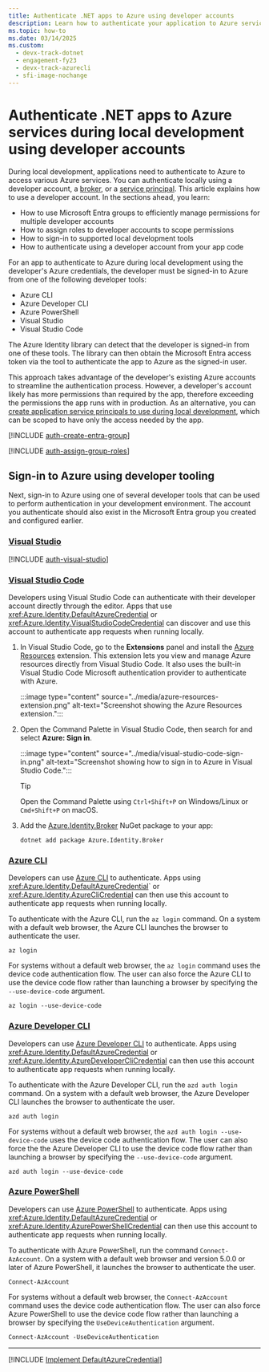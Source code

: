 ```yaml
---
title: Authenticate .NET apps to Azure using developer accounts
description: Learn how to authenticate your application to Azure services when using the Azure SDK for .NET during local development using developer accounts.
ms.topic: how-to
ms.date: 03/14/2025
ms.custom:
  - devx-track-dotnet
  - engagement-fy23
  - devx-track-azurecli
  - sfi-image-nochange
---
```


# Authenticate .NET apps to Azure services during local development using developer accounts

During local development, applications need to authenticate to Azure to access various Azure services. You can authenticate locally using a developer account, a [broker](local-development-broker.md), or a [service principal](local-development-service-principal.md). This article explains how to use a developer account. In the sections ahead, you learn:

- How to use Microsoft Entra groups to efficiently manage permissions for multiple developer accounts
- How to assign roles to developer accounts to scope permissions
- How to sign-in to supported local development tools
- How to authenticate using a developer account from your app code

For an app to authenticate to Azure during local development using the developer's Azure credentials, the developer must be signed-in to Azure from one of the following developer tools:

- Azure CLI
- Azure Developer CLI
- Azure PowerShell
- Visual Studio
- Visual Studio Code

The Azure Identity library can detect that the developer is signed-in from one of these tools. The library can then obtain the Microsoft Entra access token via the tool to authenticate the app to Azure as the signed-in user.

This approach takes advantage of the developer's existing Azure accounts to streamline the authentication process. However, a developer's account likely has more permissions than required by the app, therefore exceeding the permissions the app runs with in production. As an alternative, you can [create application service principals to use during local development](./local-development-service-principal.md), which can be scoped to have only the access needed by the app.

[!INCLUDE [auth-create-entra-group](../includes/auth-create-entra-group.md)]

[!INCLUDE [auth-assign-group-roles](../includes/auth-assign-group-roles.md)]

## Sign-in to Azure using developer tooling

Next, sign-in to Azure using one of several developer tools that can be used to perform authentication in your development environment. The account you authenticate should also exist in the Microsoft Entra group you created and configured earlier.

### [Visual Studio](#tab/sign-in-visual-studio)

[!INCLUDE [auth-visual-studio](../includes/auth-visual-studio.md)]

### [Visual Studio Code](#tab/sign-in-visual-studio-code)

Developers using Visual Studio Code can authenticate with their developer account directly through the editor. Apps that use <xref:Azure.Identity.DefaultAzureCredential> or <xref:Azure.Identity.VisualStudioCodeCredential> can discover and use this account to authenticate app requests when running locally.

1. In Visual Studio Code, go to the **Extensions** panel and install the [Azure Resources](https://marketplace.visualstudio.com/items?itemName=ms-azuretools.vscode-azureresourcegroups) extension. This extension lets you view and manage Azure resources directly from Visual Studio Code. It also uses the built-in Visual Studio Code Microsoft authentication provider to authenticate with Azure.

    :::image type="content" source="../media/azure-resources-extension.png" alt-text="Screenshot showing the Azure Resources extension.":::

1. Open the Command Palette in Visual Studio Code, then search for and select **Azure: Sign in**.

    :::image type="content" source="../media/visual-studio-code-sign-in.png" alt-text="Screenshot showing how to sign in to Azure in Visual Studio Code.":::

    > [!TIP]
    > Open the Command Palette using `Ctrl+Shift+P` on Windows/Linux or `Cmd+Shift+P` on macOS.

1. Add the [Azure.Identity.Broker](https://www.nuget.org/packages/Azure.Identity.Broker) NuGet package to your app:

    ```dotnetcli
    dotnet add package Azure.Identity.Broker
    ```

### [Azure CLI](#tab/sign-in-azure-cli)

Developers can use [Azure CLI](/cli/azure/what-is-azure-cli) to authenticate. Apps using <xref:Azure.Identity.DefaultAzureCredential>` or <xref:Azure.Identity.AzureCliCredential> can then use this account to authenticate app requests when running locally.

To authenticate with the Azure CLI, run the `az login` command. On a system with a default web browser, the Azure CLI launches the browser to authenticate the user.

```azurecli
az login
```

For systems without a default web browser, the `az login` command uses the device code authentication flow. The user can also force the Azure CLI to use the device code flow rather than launching a browser by specifying the `--use-device-code` argument.

```azurecli
az login --use-device-code
```

### [Azure Developer CLI](#tab/sign-in-azure-developer-cli)

Developers can use [Azure Developer CLI](/azure/developer/azure-developer-cli/overview) to authenticate. Apps using <xref:Azure.Identity.DefaultAzureCredential> or <xref:Azure.Identity.AzureDeveloperCliCredential> can then use this account to authenticate app requests when running locally.

To authenticate with the Azure Developer CLI, run the `azd auth login` command. On a system with a default web browser, the Azure Developer CLI launches the browser to authenticate the user.

```azdeveloper
azd auth login
```

For systems without a default web browser, the `azd auth login --use-device-code` uses the device code authentication flow. The user can also force the the Azure Developer CLI to use the device code flow rather than launching a browser by specifying the `--use-device-code` argument.

```azdeveloper
azd auth login --use-device-code
```

### [Azure PowerShell](#tab/sign-in-azure-powershell)

Developers can use [Azure PowerShell](/powershell/azure/what-is-azure-powershell) to authenticate. Apps using <xref:Azure.Identity.DefaultAzureCredential> or <xref:Azure.Identity.AzurePowerShellCredential> can then use this account to authenticate app requests when running locally.

To authenticate with Azure PowerShell, run the command `Connect-AzAccount`. On a system with a default web browser and version 5.0.0 or later of Azure PowerShell, it launches the browser to authenticate the user.

```azurepowershell
Connect-AzAccount
```

For systems without a default web browser, the `Connect-AzAccount` command uses the device code authentication flow. The user can also force Azure PowerShell to use the device code flow rather than launching a browser by specifying the `UseDeviceAuthentication` argument.

```azurepowershell
Connect-AzAccount -UseDeviceAuthentication
```

---

[!INCLUDE [Implement DefaultAzureCredential](<../includes/implement-defaultazurecredential.md>)]
